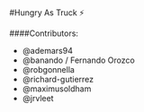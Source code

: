 #Hungry As Truck ⚡

####Contributors:
- @ademars94  
- @banando / Fernando Orozco
- @robgonnella  
- @richard-gutierrez  
- @maximusoldham  
- @jrvleet
